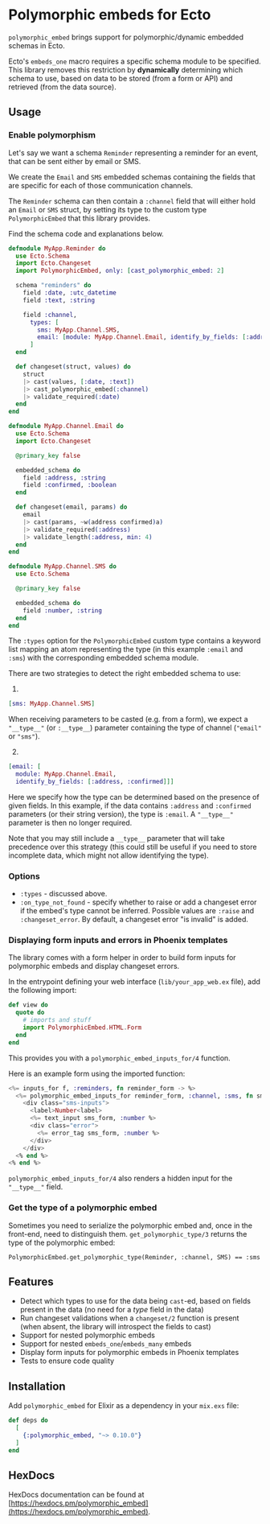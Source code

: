 # Polymorphic embeds for Ecto

`polymorphic_embed` brings support for polymorphic/dynamic embedded schemas in Ecto.

Ecto's `embeds_one` macro requires a specific schema module to be specified. This library removes this restriction by
**dynamically** determining which schema to use, based on data to be stored (from a form or API) and retrieved (from the
data source).


## Usage

### Enable polymorphism

Let's say we want a schema `Reminder` representing a reminder for an event, that can be sent either by email or SMS.

We create the `Email` and `SMS` embedded schemas containing the fields that are specific for each of those communication
channels.

The `Reminder` schema can then contain a `:channel` field that will either hold an `Email` or `SMS` struct, by setting
its type to the custom type `PolymorphicEmbed` that this library provides.

Find the schema code and explanations below.

```elixir
defmodule MyApp.Reminder do
  use Ecto.Schema
  import Ecto.Changeset
  import PolymorphicEmbed, only: [cast_polymorphic_embed: 2]

  schema "reminders" do
    field :date, :utc_datetime
    field :text, :string

    field :channel,
      types: [
        sms: MyApp.Channel.SMS,
        email: [module: MyApp.Channel.Email, identify_by_fields: [:address, :confirmed]]
      ]
  end

  def changeset(struct, values) do
    struct
    |> cast(values, [:date, :text])
    |> cast_polymorphic_embed(:channel)
    |> validate_required(:date)
  end
end
```

```elixir
defmodule MyApp.Channel.Email do
  use Ecto.Schema
  import Ecto.Changeset

  @primary_key false

  embedded_schema do
    field :address, :string
    field :confirmed, :boolean
  end

  def changeset(email, params) do
    email
    |> cast(params, ~w(address confirmed)a)
    |> validate_required(:address)
    |> validate_length(:address, min: 4)
  end
end
```

```elixir
defmodule MyApp.Channel.SMS do
  use Ecto.Schema

  @primary_key false

  embedded_schema do
    field :number, :string
  end
end
```

The `:types` option for the `PolymorphicEmbed` custom type contains a keyword list mapping an atom representing the type
(in this example `:email` and `:sms`) with the corresponding embedded schema module.

There are two strategies to detect the right embedded schema to use:

1.
```elixir
[sms: MyApp.Channel.SMS]
```

When receiving parameters to be casted (e.g. from a form), we expect a `"__type__"` (or `:__type__`) parameter
containing the type of channel (`"email"` or `"sms"`).

2.
```elixir
[email: [
  module: MyApp.Channel.Email,
  identify_by_fields: [:address, :confirmed]]]
```

Here we specify how the type can be determined based on the presence of given fields. In this example, if the data
contains `:address` and `:confirmed` parameters (or their string version), the type is `:email`. A `"__type__"`
parameter is then no longer required.

Note that you may still include a `__type__` parameter that will take precedence over this strategy (this could still be
useful if you need to store incomplete data, which might not allow identifying the type).

### Options

* `:types` - discussed above.
* `:on_type_not_found` - specify whether to raise or add a changeset error if the embed's type cannot be inferred.
  Possible values are `:raise` and `:changeset_error`. By default, a changeset error "is invalid" is added.

### Displaying form inputs and errors in Phoenix templates

The library comes with a form helper in order to build form inputs for polymorphic embeds and display changeset errors.

In the entrypoint defining your web interface (`lib/your_app_web.ex` file), add the following import:

```elixir
def view do
  quote do
    # imports and stuff
    import PolymorphicEmbed.HTML.Form
  end
end
```

This provides you with a `polymorphic_embed_inputs_for/4` function.

Here is an example form using the imported function:

```elixir
<%= inputs_for f, :reminders, fn reminder_form -> %>
  <%= polymorphic_embed_inputs_for reminder_form, :channel, :sms, fn sms_form -> %>
    <div class="sms-inputs">
      <label>Number<label>
      <%= text_input sms_form, :number %>
      <div class="error">
        <%= error_tag sms_form, :number %>
      </div>
    </div>
  <% end %>
<% end %>
```

`polymorphic_embed_inputs_for/4` also renders a hidden input for the `"__type__"` field.

### Get the type of a polymorphic embed

Sometimes you need to serialize the polymorphic embed and, once in the front-end, need to distinguish them.
`get_polymorphic_type/3` returns the type of the polymorphic embed:

```
PolymorphicEmbed.get_polymorphic_type(Reminder, :channel, SMS) == :sms
```

## Features

* Detect which types to use for the data being `cast`-ed, based on fields present in the data (no need for a *type* field in the data)
* Run changeset validations when a `changeset/2` function is present (when absent, the library will introspect the fields to cast)
* Support for nested polymorphic embeds
* Support for nested `embeds_one`/`embeds_many` embeds
* Display form inputs for polymorphic embeds in Phoenix templates
* Tests to ensure code quality

## Installation

Add `polymorphic_embed` for Elixir as a dependency in your `mix.exs` file:

```elixir
def deps do
  [
    {:polymorphic_embed, "~> 0.10.0"}
  ]
end
```

## HexDocs

HexDocs documentation can be found at [https://hexdocs.pm/polymorphic_embed](https://hexdocs.pm/polymorphic_embed).
